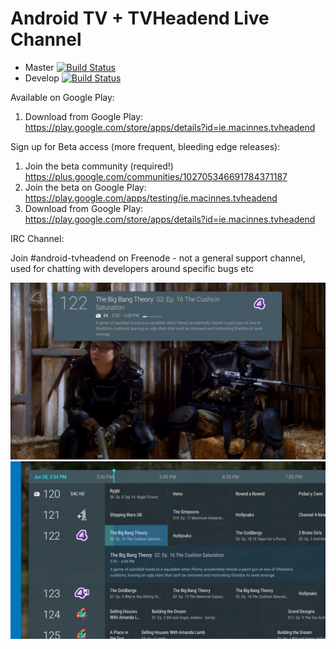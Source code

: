 # Android TV + TVHeadend Live Channel

* Master [![Build Status](https://jenkins.macinnes.ie/buildStatus/icon?job=android-tvheadend/master)](https://jenkins.macinnes.ie/job/android-tvheadend/job/master/)
* Develop [![Build Status](https://jenkins.macinnes.ie/buildStatus/icon?job=android-tvheadend/develop)](https://jenkins.macinnes.ie/job/android-tvheadend/job/develop/)

Available on Google Play:

1. Download from Google Play: https://play.google.com/store/apps/details?id=ie.macinnes.tvheadend

Sign up for Beta access (more frequent, bleeding edge releases):

1. Join the beta community (required!) https://plus.google.com/communities/102705346691784371187
2. Join the beta on Google Play: https://play.google.com/apps/testing/ie.macinnes.tvheadend
3. Download from Google Play: https://play.google.com/store/apps/details?id=ie.macinnes.tvheadend

IRC Channel:

Join #android-tvheadend on Freenode - not a general support channel, used for chatting with developers around specific bugs etc

![Screenshot 1](screenshots/TVH-1.png)
![Screenshot 2](screenshots/TVH-2.png)
